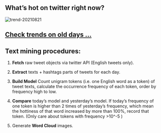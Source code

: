 ## What’s hot on twitter right now?

![trend-20210821][wordcloud]

[wordcloud]: https://raw.githubusercontent.com/xdqc/tweet-trend-everyday/master/word-cloud/trend-20210821.png?token=AF5V4P7ADR6KQBZ4CEDTNIK6AXRMU "trend-20210821"

## [Check trends on old days ...](https://github.com/xdqc/tweet-trend-everyday/tree/master/word-cloud)

## Text mining procedures:

1. **Fetch** raw tweet objects via twitter API (English tweets only).

2. **Extract** texts + hashtags parts of tweets for each day.

3. **Build Model** Count unigram tokens (i.e. one English word as a token) of tweet texts, calculate the occurrence frequency of each token, order by frequency high to low.

4. **Compare** today’s model and yesterday’s model. If today’s frequency of one token is higher than 2 times of yesterday’s frequency, which mean the hottiness of that word increased by more than 100%, record that token. (Only care about tokens with frequency >10^-5 )

5. Generate **Word Cloud** images.
